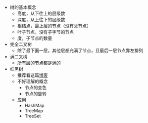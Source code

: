- 树的基本概念
    - 高度，从下往上的层级数
    - 深度，从上往下的层级数
    - 根结点，最上层的节点（没有父节点）
    - 叶子节点，没有子字节的节点
    - 度，子节点的数量    
- 完全二叉树
    - 除了最下面一层，其他层都充满了节点，且最后一层节点靠左排列
- 满二叉树
    - 所有层的节点都是满的
- 红黑树
    - 推荐看这篇[博客](https://mp.weixin.qq.com/s/-8JFh5iLr88XA4AJ9mMf6g)
    - 不好理解的概念
        - 节点的变色
        - 节点的旋转
    - 应用
        - HashMap
        - TreeMap
        - TreeSet

